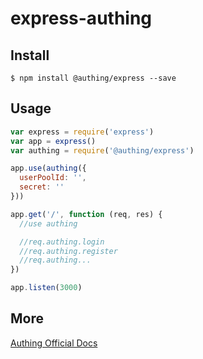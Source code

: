 # express-authing

## Install

``` shell
$ npm install @authing/express --save
```

## Usage

``` javascript
var express = require('express')
var app = express()
var authing = require('@authing/express')

app.use(authing({
  userPoolId: '',
  secret: ''
}))

app.get('/', function (req, res) {
  //use authing

  //req.authing.login
  //req.authing.register
  //req.authing...
})

app.listen(3000)

```

## More

[Authing Official Docs](https://docs.authing.cn)
